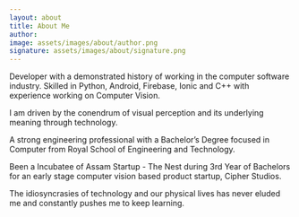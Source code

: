 ```yaml
---
layout: about
title: About Me
author: 
image: assets/images/about/author.png
signature: assets/images/about/signature.png
---
```


Developer with a demonstrated history of working in the computer software industry. Skilled in Python, Android, Firebase, Ionic and C++ with experience working on Computer Vision.

I am driven by the conendrum of visual perception and its underlying meaning through technology.

A strong engineering professional with a Bachelor’s Degree focused in Computer from Royal School of Engineering and Technology. 

Been a Incubatee of Assam Startup - The Nest during 3rd Year of Bachelors for an early stage computer vision based product startup, Cipher Studios.

The idiosyncrasies of technology and our physical lives has never eluded me and constantly pushes me to keep learning.